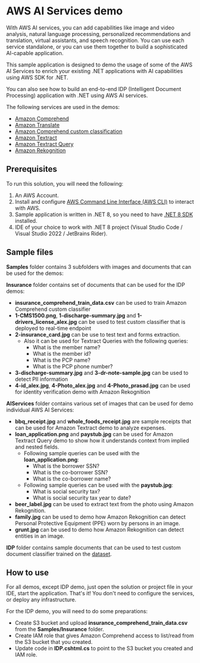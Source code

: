 # AWS AI Services demo

With AWS AI services, you can add capabilities like image and video analysis, natural language processing, personalized recommendations and translation, virtual assistants, and speech recognition. You can use each service standalone, or you can use them together to build a sophisticated AI-capable application.

This sample application is designed to demo the usage of some of the AWS AI Services to enrich your existing .NET applications with AI capabilities using AWS SDK for .NET.

You can also see how to build an end-to-end IDP (Intelligent Document Processing) application with .NET using AWS AI services.

The following services are used in the demos:
- [Amazon Comprehend](https://aws.amazon.com/comprehend/)
- [Amazon Translate](https://aws.amazon.com/translate/)
- [Amazon Comprehend custom classification](https://docs.aws.amazon.com/comprehend/latest/dg/how-document-classification.html)
- [Amazon Textract](https://aws.amazon.com/textract/)
- [Amazon Textract Query](https://docs.aws.amazon.com/textract/latest/dg/bestqueries.html)
- [Amazon Rekognition](https://aws.amazon.com/rekognition/)

## Prerequisites

To run this solution, you will need the following:
1. An AWS Account.
1. Install and configure [AWS Command Line Interface (AWS CLI)](https://docs.aws.amazon.com/cli/latest/userguide/cli-chap-configure.html) to interact with AWS.
1. Sample application is written in .NET 8, so you need to have [.NET 8 SDK](https://dotnet.microsoft.com/en-us/download/dotnet/8.0) installed.
1. IDE of your choice to work with .NET 8 project (Visual Studio Code / Visual Studio 2022 / JetBrains Rider).

## Sample files

**Samples** folder contains 3 subfolders with images and documents that can be used for the demos:

**Insurance** folder contains set of documents that can be used for the IDP demos:

- **insurance_comprehend_train_data.csv** can be used to train Amazon Comprehend custom classifier
- **1-CMS1500.png**, **1-discharge-summary.jpg** and **1-drivers_license_alex.jpg** can be used to test custom classifier that is deployed to real-time endpoint
- **2-insurance_card.jpg** can be use to test text and forms extraction.
    - Also it can be used for Textract Queries with the following queries:
        - What is the member name?
        - What is the member id?
        - What is the PCP name?
        - What is the PCP phone number?
- **3-discharge-summary.jpg** and **3-dr-note-sample.jpg** can be used to detect PII information
- **4-id_alex.jpg**, **4-Photo_alex.jpg** and **4-Photo_prasad.jpg** can be used for identity verification demo with Amazon Rekognition

**AIServices** folder contains various set of images that can be used for demo individual AWS AI Services:

- **bbq_receipt.jpg** and **whole_foods_receipt.jpg** are sample receipts that can be used for Amazon Textract demo to analyze expenses.
- **loan_application.png** and **paystub.jpg** can be used for Amazon Textract Query demo to show how it understands context from implied and nested fields.
    - Following sample queries can be used with the **loan_application.png**:
        - What is the borrower SSN?
        - What is the co-borrower SSN?
        - What is the co-borrower name?
    - Following sample queries can be used with the **paystub.jpg**:
        - What is social security tax?
        - What is social security tax year to date?
- **beer_label.jpg** can be used to extract text from the photo using Amazon Rekognition.
- **family.jpg** can be used to demo how Amazon Rekognition can detect Personal Protective Equipment (PPE) worn by persons in an image.
- **grunt.jpg** can be used to demo how Amazon Rekognition can detect entities in an image.

**IDP** folder contains sample documents that can be used to test custom document classifier trained on the [dataset](https://idp-assets-wwso.s3.us-east-2.amazonaws.com/workshop-data/classification-training.zip).

## How to use

For all demos, except IDP demo, just open the solution or project file in your IDE, start the application. That's it! You don't need to configure the services, or deploy any infrastructure.

For the IDP demo, you will need to do some preparations:
- Create S3 bucket and upload **insurance_comprehend_train_data.csv** from the **Samples/Insurance** folder.
- Create IAM role that gives Amazon Comprehend access to list/read from the S3 bucket that you created.
- Update code in **IDP.cshtml.cs** to point to the S3 bucket you created and IAM role.